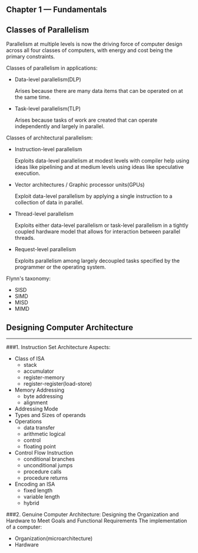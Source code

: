 Chapter 1 — Fundamentals
---

## Classes of Parallelism
Parallelism at multiple levels is now the driving force of computer design across all four classes of computers, with
energy and cost being the primary constraints.

Classes of parallelism in applications:
- Data-level parallelism(DLP)

    Arises because there are many data items that can be operated on at the same time.

- Task-level parallelism(TLP)

    Arises because tasks of work are created that can operate independently and largely in parallel.
    
Classes of architectural parallelism:
- Instruction-level parallelism 

    Exploits data-level parallelism at modest levels with compiler help using ideas like pipelining and at medium levels using ideas like speculative execution.

- Vector architectures / Graphic processor units(GPUs)

    Exploit data-level parallelism by applying a single instruction to a collection of data in parallel.

- Thread-level parallelism

    Exploits either data-level parallelism or task-level parallelism in a tightly coupled hardware model that allows for interaction between parallel threads.

- Request-level parallelism

    Exploits parallelism among largely decoupled tasks specified by the programmer or the operating system.

Flynn's taxonomy:
- SISD
- SIMD
- MISD
- MIMD

## Designing Computer Architecture
---

###1. Instruction Set Architecture
Aspects:
- Class of ISA
    - stack
    - accumulator
    - register-memory
    - register-register(load-store)
- Memory Addressing
    - byte addressing
    - alignment
- Addressing Mode
- Types and Sizes of operands
- Operations
    - data transfer
    - arithmetic logical
    - control
    - floating point
- Control Flow Instruction
    - conditional branches
    - unconditional jumps
    - procedure calls
    - procedure returns
- Encoding an ISA
    - fixed length
    - variable length
    - hybrid
    
###2. Genuine Computer Architecture: Designing the Organization and Hardware to Meet Goals and Functional Requirements
The implementation of a computer:
- Organization(microarchitecture)
- Hardware


    